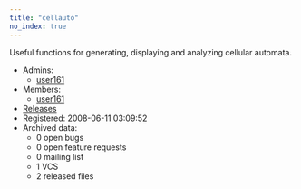 ```yaml
---
title: "cellauto"
no_index: true
---
```


Useful functions for generating, displaying and analyzing cellular automata.


* Admins:
  * [user161](/users/user161)
* Members:
  * [user161](/users/user161)
* [Releases](https://download.ocamlcore.org/cellauto)
* Registered: 2008-06-11 03:09:52
* Archived data:
  * 0 open bugs
  * 0 open feature requests
  * 0 mailing list
  * 1 VCS
  * 2 released files
